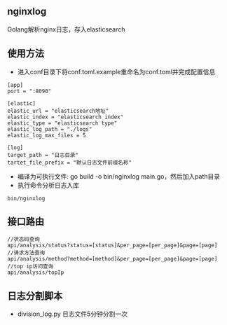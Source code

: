 ## nginxlog
Golang解析nginx日志，存入elasticsearch

## 使用方法
- 进入conf目录下将conf.toml.example重命名为conf.toml并完成配置信息

```
[app]
port = ":8090"

[elastic]
elastic_url = "elasticsearch地址"
elastic_index = "elasticsearch index"
elastic_type = "elasticsearch type"
elastic_log_path = "./logs"
elastic_log_max_files = 5

[log]
target_path = "日志目录"
tartet_file_prefix = "默认日志文件前缀名称"
```
- 编译为可执行文件: go build -o bin/nginxlog main.go，然后加入path目录
- 执行命令分析日志入库

```
bin/nginxlog
```

## 接口路由
```
//状态码查询
api/analysis/status?status=[status]&per_page=[per_page]&page=[page]
//请求方法查询
api/analysis/method?method=[method]&per_page=[per_page]&page=[page]
//top ip访问查询
api/analysis/topIp
```

## 日志分割脚本
- division_log.py
日志文件5分钟分割一次